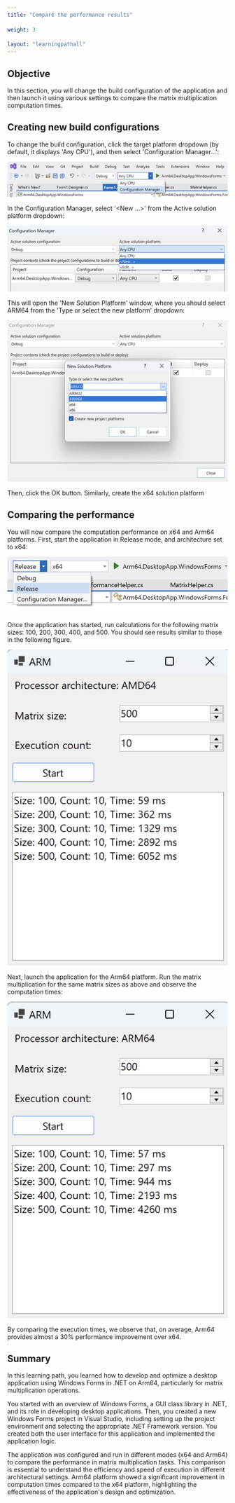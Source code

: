 ```yaml
---
title: "Compare the performance results"

weight: 3

layout: "learningpathall"
---
```

## Objective
In this section, you will change the build configuration of the application and then launch it using various settings to compare the matrix multiplication computation times.

## Creating new build configurations
To change the build configuration, click the target platform dropdown (by default, it displays 'Any CPU'), and then select 'Configuration Manager...':

![fig8](Figures/08.png)

In the Configuration Manager, select '<New ...>' from the Active solution platform dropdown:

![fig9](Figures/09.png)

This will open the 'New Solution Platform' window, where you should select ARM64 from the 'Type or select the new platform' dropdown:

![fig10](Figures/10.png)

Then, click the OK button. Similarly, create the x64 solution platform

## Comparing the performance
You will now compare the computation performance on x64 and Arm64 platforms. First, start the application in Release mode, and architecture set to x64:

![fig11](Figures/11.png)

Once the application has started, run calculations for the following matrix sizes: 100, 200, 300, 400, and 500. You should see results similar to those in the following figure.

![fig12](Figures/12.png)

Next, launch the application for the Arm64 platform. Run the matrix multiplication for the same matrix sizes as above and observe the computation times:

![fig13](Figures/13.png)

By comparing the execution times, we observe that, on average, Arm64 provides almost a 30% performance improvement over x64.

## Summary
In this learning path, you learned how to develop and optimize a desktop application using Windows Forms in .NET on Arm64, particularly for matrix multiplication operations. 

You started with an overview of Windows Forms, a GUI class library in .NET, and its role in developing desktop applications. Then, you created a new Windows Forms project in Visual Studio, including setting up the project environment and selecting the appropriate .NET Framework version. You created both the user interface for this application and implemented the application logic.

The application was configured and run in different modes (x64 and Arm64) to compare the performance in matrix multiplication tasks. This comparison is essential to understand the efficiency and speed of execution in different architectural settings. Arm64 platform showed a significant improvement in computation times compared to the x64 platform, highlighting the effectiveness of the application's design and optimization.
